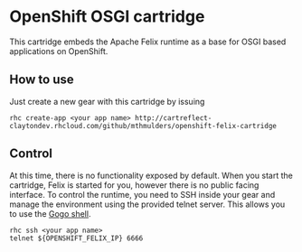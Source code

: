 # OpenShift OSGI cartridge

This cartridge embeds the Apache Felix runtime as a base for OSGI based applications on OpenShift.

## How to use

Just create a new gear with this cartridge by issuing

```
rhc create-app <your app name> http://cartreflect-claytondev.rhcloud.com/github/mthmulders/openshift-felix-cartridge
```

## Control

At this time, there is no functionality exposed by default. When you start the cartridge, Felix is started for you, however there is no public facing interface. To control the runtime, you need to SSH inside your gear and manage the environment using the provided telnet server. This allows you to use the [Gogo shell](http://felix.apache.org/site/apache-felix-gogo.html).

```
rhc ssh <your app name>
telnet ${OPENSHIFT_FELIX_IP} 6666
```